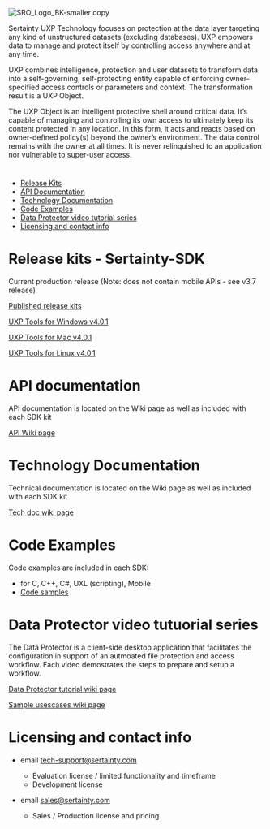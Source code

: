 ![SRO_Logo_BK-smaller copy](https://github.com/user-attachments/assets/198d770e-5990-425c-a8aa-93f3ff1d9845)

Sertainty UXP Technology focuses on protection at the data layer targeting any kind of unstructured datasets (excluding databases). UXP empowers data to manage and protect itself by controlling access anywhere and at any time. 

UXP combines intelligence, protection and user datasets to transform data into a self-governing, self-protecting entity capable of enforcing owner-specified access controls or parameters and context. The transformation result is a UXP Object.

The UXP Object is an intelligent protective shell around critical data. It’s capable of managing and controlling its own access to ultimately keep its content protected in any location. In this form, it acts and reacts based on owner-defined policy(s) beyond the owner’s environment. The data control remains with the owner at all times. It is never relinquished to an application nor vulnerable to super-user access. 

#


- [Release Kits](#Release-kits-Sertainty-SDK)
- [API Documentation](#API-documentation)
- [Technology Documentation](#technology-documentation)
- [Code Examples](#Code-examples)
- [Data Protector video tutorial series](#data=protector-video-tutorial-series)
- [Licensing and contact info](#licensing-and-contact-info)

#


# Release kits - Sertainty-SDK

Current production release (Note: does not contain mobile APIs - see v3.7 release)

[Published release kits](https://github.com/Sertainty/Sertainty-SDK)


[UXP Tools for Windows v4.0.1](https://github.com/Sertainty-Co/Sertainty-SDK/releases/tag/Win-v4.0.1)

[UXP Tools for Mac v4.0.1](https://github.com/Sertainty-Co/Sertainty-SDK/releases/tag/Mac-v4.0.1)

[UXP Tools for Linux v4.0.1](https://github.com/Sertainty-Co/Sertainty-SDK/releases/tag/Linux-v4.0.1)

# API documentation

API documentation is located on the Wiki page as well as included with each SDK kit

[API Wiki page](https://github.com/Sertainty-Co/Sertainty-SDK/wiki/Section-1-%E2%80%90-API-documentation)

# Technology Documentation

Technical documentation is located on the Wiki page as well as included with each SDK kit

[Tech doc wiki page](https://github.com/Sertainty-Co/Sertainty-SDK/wiki/Section-2-%E2%80%90-Technical-Documentation)

# Code Examples

Code examples are included in each SDK:
  - for C, C++, C#, UXL (scripting), Mobile
  - [Code samples](https://github.com/Sertainty/Code_samples)

# Data Protector video tutuorial series

The Data Protector is a client-side desktop application that facilitates the configuration in support of an autmoated file protection and access workflow.  Each video demostrates the steps to prepare and setup a workflow. 

[Data Protector tutorial wiki page](https://github.com/Sertainty-Co/Sertainty-SDK/wiki/Section-3-%E2%80%90-Data-Protector-tutorial)

[Sample usescases wiki page](https://github.com/Sertainty-Co/Sertainty-SDK/wiki/Section-4-%E2%80%90-Data-Protector-Usecases)

# Licensing and contact info

- email  tech-support@sertainty.com

  - Evaluation license / limited functionality and timeframe
  - Development license

- email  sales@sertainty.com
  
  - Sales / Production license and pricing

